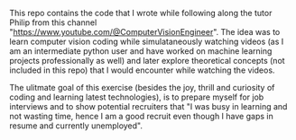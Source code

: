 This repo contains the code that I wrote while following along the tutor Philip from this channel "https://www.youtube.com/@ComputerVisionEngineer". The idea was to learn computer vision coding while simulataneously watching videos (as I am an intermediate python user and have worked on machine learning projects professionally as well) and later explore theoretical concepts (not included in this repo) that I would encounter while watching the videos. 

The ulitmate goal of this exercise (besides the joy, thrill and curiosity of coding and learning latest technologies), is to prepare myself for job interviews and to show potential recruiters that "I was busy in learning and not wasting time, hence I am a good recruit even though I have gaps in resume and currently unemployed".
